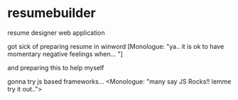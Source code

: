 # resumebuilder
resume designer web application


got sick of preparing resume in winword [Monologue: "ya.. it is ok to have momentary negative feelings when... "]

and preparing this to help myself

gonna try js based frameworks...  <Monologue: "many say JS Rocks!! lemme try it out..">
